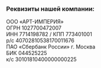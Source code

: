<div class="requisites pb-5">
<div class="heading heading--h3 pb-4">
  <h3>Реквизиты нашей компании:</h3>
</div>
<div class="requisites__text">
  ООО «АРТ-ИМПЕРИЯ»<br>
  ОГРН 1027700472007<br>
  ИНН 7714198782 / КПП 773401001<br>
  р/с 40702810538170011676<br>
  ПАО «Сбербанк России»  г. Москва<br>
  БИК 044525225<br>
  к/с 30101810400000000225
</div>
</div>
